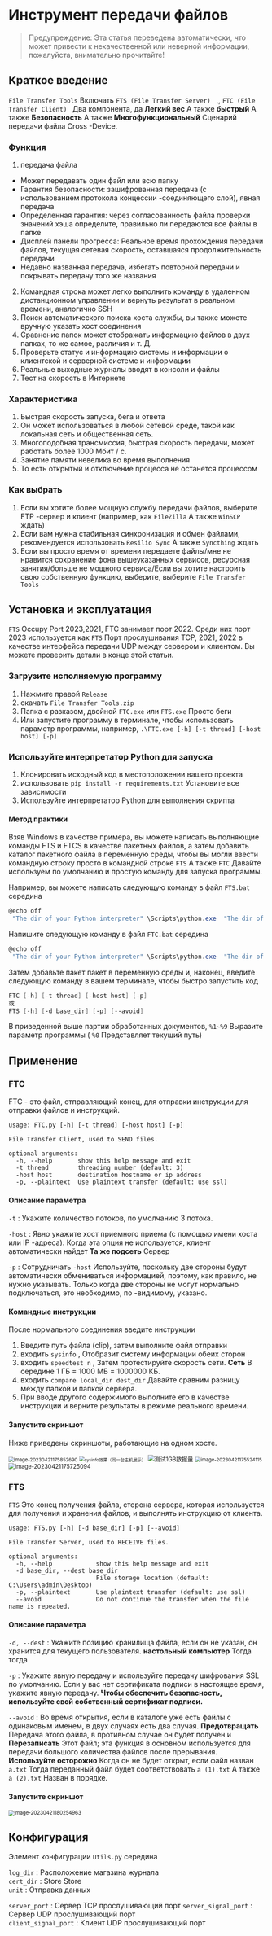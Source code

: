 # Инструмент передачи файлов

> Предупреждение: Эта статья переведена автоматически, что может привести к некачественной или неверной информации, пожалуйста, внимательно прочитайте!

## Краткое введение

 `File Transfer Tools`  Включать `FTS (File Transfer Server) ` ,, `FTC (File Transfer Client) ` Два компонента, да **Легкий вес** А также **быстрый** А также **Безопасность** А также **Многофункциональный** Сценарий передачи файла Cross -Device.

### Функция

1. передача файла

  - Может передавать один файл или всю папку
  - Гарантия безопасности: зашифрованная передача (с использованием протокола концессии -соединяющего слой), явная передача
  - Определенная гарантия: через согласованность файла проверки значений хэша определите, правильно ли передаются все файлы в папке
  - Дисплей панели прогресса: Реальное время прохождения передачи файлов, текущая сетевая скорость, оставшаяся продолжительность передачи
  - Недавно названная передача, избегать повторной передачи и покрывать передачу того же названия

2. Командная строка может легко выполнить команду в удаленном дистанционном управлении и вернуть результат в реальном времени, аналогично SSH
3. Поиск автоматического поиска хоста службы, вы также можете вручную указать хост соединения
4. Сравнение папок может отображать информацию файлов в двух папках, то же самое, различия и т. Д.
5. Проверьте статус и информацию системы и информации о клиентской и серверной системе и информации
6. Реальные выходные журналы вводят в консоли и файлы
7. Тест на скорость в Интернете

### Характеристика

1. Быстрая скорость запуска, бега и ответа
2. Он может использоваться в любой сетевой среде, такой как локальная сеть и общественная сеть.
3. Многоподобная трансмиссия, быстрая скорость передачи, может работать более 1000 Мбит / с.
4. Занятие памяти невелика во время выполнения
5. То есть открытый и отключение процесса не останется процессом

### Как выбрать

1. Если вы хотите более мощную службу передачи файлов, выберите FTP -сервер и клиент (например, как `FileZilla` А также `WinSCP` ждать)
2. Если вам нужна стабильная синхронизация и обмен файлами, рекомендуется использовать `Resilio Sync` А также `Syncthing` ждать
3. Если вы просто время от времени передаете файлы/мне не нравится сохранение фона вышеуказанных сервисов, ресурсная занятия/больше не мощного сервиса/Если вы хотите настроить свою собственную функцию, выберите, выберите `File Transfer Tools` 

## Установка и эксплуатация

 `FTS` Occupy Port 2023,2021, FTC занимает порт 2022. Среди них порт 2023 используется как `FTS` Порт прослушивания TCP, 2021, 2022 в качестве интерфейса передачи UDP между сервером и клиентом. Вы можете проверить детали в конце этой статьи.

### Загрузите исполняемую программу

1. Нажмите правой `Release` 
2. скачать `File Transfer Tools.zip` 
3. Папка с разказом, двойной `FTC.exe`  или  `FTS.exe`  Просто беги
4. Или запустите программу в терминале, чтобы использовать параметр программы, например, `.\FTC.exe [-h] [-t thread] [-host host] [-p]` 

### Используйте интерпретатор Python для запуска

1. Клонировать исходный код в местоположении вашего проекта
2. использовать `pip install -r requirements.txt` Установите все зависимости
3. Используйте интерпретатор Python для выполнения скрипта

#### Метод практики

Взяв Windows в качестве примера, вы можете написать выполняющие команды FTS и FTCS в качестве пакетных файлов, а затем добавить каталог пакетного файла в переменную среды, чтобы вы могли ввести командную строку просто в командной строке `FTS` А также `FTC` Давайте используем по умолчанию и простую команду для запуска программы.

Например, вы можете написать следующую команду в файл `FTS.bat` середина

```powershell
@echo off
 "The dir of your Python interpreter" \Scripts\python.exe  "The dir of your project" \FTS.py %1 %2 %3 %4 %5 %6
```

Напишите следующую команду в файл `FTC.bat` середина

```powershell
@echo off
 "The dir of your Python interpreter" \Scripts\python.exe  "The dir of your project" \FTC.py %1 %2 %3 %4 %5 %6
```

Затем добавьте пакет пакет в переменную среды и, наконец, введите следующую команду в вашем терминале, чтобы быстро запустить код

```powershell
FTC [-h] [-t thread] [-host host] [-p]
或
FTS [-h] [-d base_dir] [-p] [--avoid]
```

В приведенной выше партии обработанных документов, `%1~%9` Выразите параметр программы ( `%0` Представляет текущий путь)



## Применение

### FTC

FTC - это файл, отправляющий конец, для отправки инструкции для отправки файлов и инструкций.

```
usage: FTC.py [-h] [-t thread] [-host host] [-p]

File Transfer Client, used to SEND files.

optional arguments:
  -h, --help       show this help message and exit
  -t thread        threading number (default: 3)
  -host host       destination hostname or ip address
  -p, --plaintext  Use plaintext transfer (default: use ssl)
```

#### Описание параметра

 `-t` : Укажите количество потоков, по умолчанию 3 потока.

 `-host` : Явно укажите хост приемного приема (с помощью имени хоста или IP -адреса). Когда эта опция не используется, клиент автоматически найдет **Та же подсеть** Сервер

 `-p` : Сотрудничать `-host`  Используйте, поскольку две стороны будут автоматически обмениваться информацией, поэтому, как правило, не нужно указывать. Только когда две стороны не могут нормально подключаться, это необходимо, по -видимому, указано.

#### Командные инструкции

После нормального соединения введите инструкции

1. Введите путь файла (clip), затем выполните файл отправки
2. входить `sysinfo` , Отобразит систему информации обеих сторон
3. входить `speedtest n` , Затем протестируйте скорость сети. **Сеть** В середине 1 ГБ = 1000 МБ = 1000000 КБ.
4. входить `compare local_dir dest_dir` Давайте сравним разницу между папкой и папкой сервера.
5. При вводе другого содержимого выполните его в качестве инструкции и верните результаты в режиме реального времени.

#### Запустите скриншот

Ниже приведены скриншоты, работающие на одном хосте.

<img src= "assets/image-20230421175852690.png"  alt= "image-20230421175852690"  style= "zoom:67%;"  />

<img src= "assets/image-20230421174220808.png"  alt= "sysinfo效果（同一台主机展示）"  style= "zoom:60%;"  />

<img src= "assets/image-20230421175214141.png"  alt= "测试1GB数据量"  style= "zoom: 80%;"  />

<img src= "assets/image-20230421175524115.png"  alt= "image-20230421175524115"  style= "zoom:67%;"  />

<img src= "assets/image-20230421175725094.png"  alt= "image-20230421175725094"  style= "zoom:80%;"  />

### FTS

 `FTS` Это конец получения файла, сторона сервера, которая используется для получения и хранения файлов, и выполнять инструкцию от клиента.

```
usage: FTS.py [-h] [-d base_dir] [-p] [--avoid]

File Transfer Server, used to RECEIVE files.

optional arguments:
  -h, --help            show this help message and exit
  -d base_dir, --dest base_dir
                        File storage location (default: C:\Users\admin\Desktop)
  -p, --plaintext       Use plaintext transfer (default: use ssl)
  --avoid               Do not continue the transfer when the file name is repeated.
```

#### Описание параметра

 `-d, --dest` : Укажите позицию хранилища файла, если он не указан, он хранится для текущего пользователя. **настольный компьютер** Тогда тогда

 `-p` : Укажите явную передачу и используйте передачу шифрования SSL по умолчанию. Если у вас нет сертификата подписи в настоящее время, укажите явную передачу. **Чтобы обеспечить безопасность, используйте свой собственный сертификат подписи.** 

 `--avoid` : Во время открытия, если в каталоге уже есть файлы с одинаковым именем, в двух случаях есть два случая. **Предотвращать** Передача этого файла, в противном случае он будет получен и **Перезаписать** Этот файл; эта функция в основном используется для передачи большого количества файлов после прерывания. **Используйте осторожно** Когда он не будет открыт, если файл назван `a.txt` Тогда переданный файл будет соответствовать `a (1).txt` А также `a (2).txt` Назван в порядке.

#### Запустите скриншот

<img src= "assets/image-20230421180254963.png"  alt= "image-20230421180254963"  style= "zoom:70%;"  />

## Конфигурация

Элемент конфигурации `Utils.py` середина

 `log_dir` : Расположение магазина журнала </br>
 `cert_dir` : Store Store </br>
 `unit`  : Отправка данных </br>

 `server_port` : Сервер TCP прослушивающий порт </b>
 `server_signal_port` : Сервер UDP прослушивающий порт </br>
 `client_signal_port` : Клиент UDP прослушивающий порт </br>


